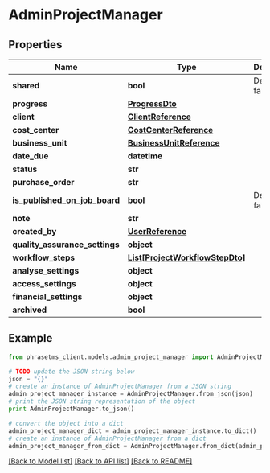 # AdminProjectManager

## Properties

| Name                           | Type                                                          | Description    | Notes      |
| ------------------------------ | ------------------------------------------------------------- | -------------- | ---------- |
| **shared**                     | **bool**                                                      | Default: false | [optional] |
| **progress**                   | [**ProgressDto**](ProgressDto.md)                             |                | [optional] |
| **client**                     | [**ClientReference**](ClientReference.md)                     |                | [optional] |
| **cost_center**                | [**CostCenterReference**](CostCenterReference.md)             |                | [optional] |
| **business_unit**              | [**BusinessUnitReference**](BusinessUnitReference.md)         |                | [optional] |
| **date_due**                   | **datetime**                                                  |                | [optional] |
| **status**                     | **str**                                                       |                | [optional] |
| **purchase_order**             | **str**                                                       |                | [optional] |
| **is_published_on_job_board**  | **bool**                                                      | Default: false | [optional] |
| **note**                       | **str**                                                       |                | [optional] |
| **created_by**                 | [**UserReference**](UserReference.md)                         |                | [optional] |
| **quality_assurance_settings** | **object**                                                    |                | [optional] |
| **workflow_steps**             | [**List[ProjectWorkflowStepDto]**](ProjectWorkflowStepDto.md) |                | [optional] |
| **analyse_settings**           | **object**                                                    |                | [optional] |
| **access_settings**            | **object**                                                    |                | [optional] |
| **financial_settings**         | **object**                                                    |                | [optional] |
| **archived**                   | **bool**                                                      |                | [optional] |

## Example

```python
from phrasetms_client.models.admin_project_manager import AdminProjectManager

# TODO update the JSON string below
json = "{}"
# create an instance of AdminProjectManager from a JSON string
admin_project_manager_instance = AdminProjectManager.from_json(json)
# print the JSON string representation of the object
print AdminProjectManager.to_json()

# convert the object into a dict
admin_project_manager_dict = admin_project_manager_instance.to_dict()
# create an instance of AdminProjectManager from a dict
admin_project_manager_from_dict = AdminProjectManager.from_dict(admin_project_manager_dict)
```

[[Back to Model list]](../README.md#documentation-for-models) [[Back to API list]](../README.md#documentation-for-api-endpoints) [[Back to README]](../README.md)
